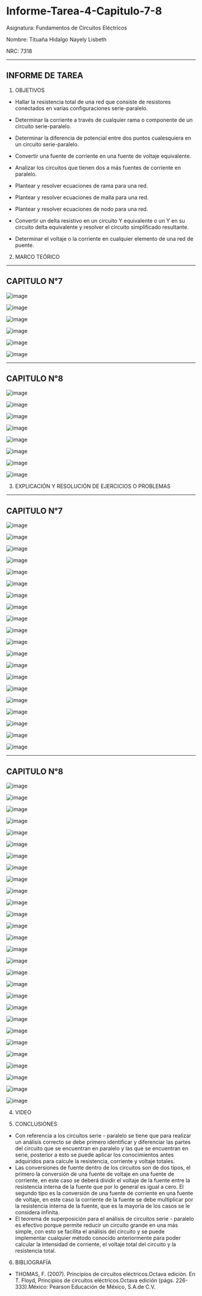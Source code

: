 # Informe-Tarea-4-Capitulo-7-8

Asignatura: Fundamentos de Circuitos Eléctricos 

Nombre: Tituaña Hidalgo Nayely Lisbeth

NRC: 7318

--------------------------------------------------------------------------
INFORME DE TAREA 
--------------------------------------------------------------------------

1. OBJETIVOS

* Hallar la resistencia total de una red que consiste de resistores conectados en varias configuraciones serie-paralelo.

* Determinar la corriente a través de cualquier rama o componente de un circuito serie-paralelo.

* Determinar la diferencia de potencial entre dos puntos cualesquiera en un circuito serie-paralelo.

* Convertir una fuente de corriente en una fuente de voltaje equivalente.

* Analizar los circuitos que tienen dos a más fuentes de corriente en paralelo.

* Plantear y resolver ecuaciones de rama para una red.

* Plantear y resolver ecuaciones de malla para una red.

* Plantear y resolver ecuaciones de nodo para una red.

* Convertir un delta resistivo en un circuito Y equivalente o un Y en su circuito delta equivalente y resolver el circuito simplificado resultante.

* Determinar el voltaje o la corriente en cualquier elemento de una red de puente.

2. MARCO TEÓRICO

----------------------------------------------------------------------------------------------------------------
CAPITULO N°7
----------------------------------------------------------------------------------------------------------------

![image](https://user-images.githubusercontent.com/105722861/176578594-127aa469-33f0-4607-b4d8-b5b7c57d2c65.png)

![image](https://user-images.githubusercontent.com/105722861/176578659-358e3868-3877-4542-87c5-35de3f442ae1.png)

![image](https://user-images.githubusercontent.com/105722861/176578732-1a6d2ce6-74ea-42b5-a90b-0383786b816d.png)

![image](https://user-images.githubusercontent.com/105722861/176578809-61632df6-fb0f-4301-a8da-fe70830ae3e0.png)

![image](https://user-images.githubusercontent.com/105722861/176578906-11a68894-baff-423f-803e-65312242309e.png)

![image](https://user-images.githubusercontent.com/105722861/176578993-efc35572-a692-4512-8e2a-33d1e7e16037.png)

----------------------------------------------------------------------------------------------------------------
CAPITULO N°8
----------------------------------------------------------------------------------------------------------------

![image](https://user-images.githubusercontent.com/105722861/176585979-bb9365da-7c76-4014-b56c-dc42a73854b5.png)

![image](https://user-images.githubusercontent.com/105722861/176590827-1cf6c407-55d6-41b8-8170-e6befba788cf.png)

![image](https://user-images.githubusercontent.com/105722861/176597249-d8e3004a-001b-480e-842d-528be5b5d47b.png)

![image](https://user-images.githubusercontent.com/105722861/176602059-a791ae8b-e53f-4e50-a343-835669229afa.png)

![image](https://user-images.githubusercontent.com/105722861/176607660-f9f0850a-54e2-4bf0-9d7a-dc34174c85ec.png)

![image](https://user-images.githubusercontent.com/105722861/176611937-3f07dc95-486c-41f5-b2c2-131ff0751b2c.png)

![image](https://user-images.githubusercontent.com/105722861/176724994-a32cbedf-dfab-413b-a434-351ab5c1fc9c.png)

![image](https://user-images.githubusercontent.com/105722861/176734204-f0a0f604-bb23-43b6-ad10-4e5c40793cde.png)


3. EXPLICACIÓN Y RESOLUCIÓN DE EJERCICIOS O PROBLEMAS 

----------------------------------------------------------------------------------------------------------------
CAPITULO N°7
----------------------------------------------------------------------------------------------------------------
![image](https://user-images.githubusercontent.com/105722861/176849159-3f180267-80ca-492c-bf02-0a7f47046b42.png)

![image](https://user-images.githubusercontent.com/105722861/176849279-854259f2-3796-434a-b7de-8f64e8def2a1.png)

![image](https://user-images.githubusercontent.com/105722861/176849439-5e158b89-9ebb-497b-a94f-61314232e046.png)

![image](https://user-images.githubusercontent.com/105722861/176849686-0da9de4b-54eb-4bb8-bc11-2701d55a2a9a.png)

![image](https://user-images.githubusercontent.com/105722861/176849992-18060087-d776-4f32-92f5-e6470e086795.png)

![image](https://user-images.githubusercontent.com/105722861/176850333-0f8b012c-5da9-44b3-b70e-b5606457b812.png)

![image](https://user-images.githubusercontent.com/105722861/176850628-ac6e8367-f24e-4c3a-82aa-a03e266fd733.png)

![image](https://user-images.githubusercontent.com/105722861/176851079-5d23201d-15ad-48ec-a28d-854d393eab7b.png)

![image](https://user-images.githubusercontent.com/105722861/176851259-216dafe1-09c7-4d97-a202-d3250d11b7a9.png)

![image](https://user-images.githubusercontent.com/105722861/176851338-b713c57b-708a-4720-9f59-b40d56496f79.png)

![image](https://user-images.githubusercontent.com/105722861/176851484-806fdfe8-8390-4363-a207-68bedb885239.png)

![image](https://user-images.githubusercontent.com/105722861/176851681-b7613b8d-bdfe-4d51-b6d4-9095921606c6.png)

![image](https://user-images.githubusercontent.com/105722861/176851831-a23edd7a-cf7c-4b7e-b1b2-af6a2989d9ce.png)

![image](https://user-images.githubusercontent.com/105722861/176852070-d66f5247-1da1-4d4c-a613-e5d3330e6701.png)

![image](https://user-images.githubusercontent.com/105722861/176852286-0da65c1a-9364-4043-bbc8-1678b5d503d2.png)

![image](https://user-images.githubusercontent.com/105722861/176852469-de281ce9-0f7d-4666-bbe9-25fbc8c29b12.png)

![image](https://user-images.githubusercontent.com/105722861/176852628-ce65fab7-1aae-4c3e-b0a6-f36dc5aa2c98.png)

![image](https://user-images.githubusercontent.com/105722861/176852824-2ca3096d-5550-43f8-a646-ae023682f6c3.png)

![image](https://user-images.githubusercontent.com/105722861/176853058-35803a99-5c2a-4ddf-bc2a-aa95c53a237c.png)

![image](https://user-images.githubusercontent.com/105722861/176853327-f31c8ad7-0307-429b-ac9a-debd3efd388e.png)

----------------------------------------------------------------------------------------------------------------
CAPITULO N°8
----------------------------------------------------------------------------------------------------------------

![image](https://user-images.githubusercontent.com/105722861/176853561-b4a76295-9b16-40b0-b311-eecc296a51e7.png)

![image](https://user-images.githubusercontent.com/105722861/176853749-3dc88f67-2eea-469a-ad94-e347f44c3ed2.png)

![image](https://user-images.githubusercontent.com/105722861/176853991-b95d9486-d4eb-426e-86e9-2b0a27d037ea.png)

![image](https://user-images.githubusercontent.com/105722861/176854492-e3de7313-75cc-43da-bb54-cb4ec778706b.png)

![image](https://user-images.githubusercontent.com/105722861/176854667-0891f1d1-d38e-48de-bdb1-19dd51d09841.png)

![image](https://user-images.githubusercontent.com/105722861/176854828-2ef8b7ff-6bee-4cb7-8017-238b0989ebc9.png)

![image](https://user-images.githubusercontent.com/105722861/176854960-362b5594-54be-4097-b74b-5081d255a40f.png)

![image](https://user-images.githubusercontent.com/105722861/176855149-a2c39c6b-d43b-4d3d-9a3e-4c58b4090971.png)

![image](https://user-images.githubusercontent.com/105722861/176855311-12d7bf2c-25c4-4e70-992f-9ad9b2080975.png)

![image](https://user-images.githubusercontent.com/105722861/176855572-3ef0aa35-cb9c-49bc-b687-235c387e6fa8.png)

![image](https://user-images.githubusercontent.com/105722861/176855714-65e510ec-ae8e-4c2f-ad44-3cb52b6b9819.png)

![image](https://user-images.githubusercontent.com/105722861/176855914-73451f65-55a5-4f29-a4a9-58246314898a.png)

![image](https://user-images.githubusercontent.com/105722861/176856048-eba750eb-f760-4c64-a4c1-6a22d7503724.png)

![image](https://user-images.githubusercontent.com/105722861/176856219-e5f05c0c-b02b-41bc-abcd-8fc8e73211d3.png)

![image](https://user-images.githubusercontent.com/105722861/176856822-41c96c61-acf6-4151-93fc-0c25f51b1fea.png)

![image](https://user-images.githubusercontent.com/105722861/176857011-657e75de-3464-4544-9c17-7600c7df8d05.png)

![image](https://user-images.githubusercontent.com/105722861/176857252-b620a5c3-348d-4b24-b744-cbecad66d4ca.png)

![image](https://user-images.githubusercontent.com/105722861/176857428-ab87377b-5143-4487-89da-ffeca5c1aa8c.png)

![image](https://user-images.githubusercontent.com/105722861/176857594-49b23551-b9aa-4bca-b056-972984fa3782.png)

![image](https://user-images.githubusercontent.com/105722861/176857814-d4a3d5f7-18da-47be-9872-8cd55488a450.png)

![image](https://user-images.githubusercontent.com/105722861/176858582-ea3375f9-4e09-48d0-a427-1597d6246031.png)

![image](https://user-images.githubusercontent.com/105722861/176858695-ec3ebb0e-b551-433e-8209-4c0751bc5d91.png)

![image](https://user-images.githubusercontent.com/105722861/176858800-8267d69b-62be-4e3e-b7e1-6084739929fe.png)

![image](https://user-images.githubusercontent.com/105722861/176858893-cbc2c190-7c73-4d85-931f-e39655b459f3.png)

![image](https://user-images.githubusercontent.com/105722861/176859118-d121094d-f65c-4114-8f0c-35db8ddf7b94.png)

![image](https://user-images.githubusercontent.com/105722861/176859241-673cf08b-a01b-4688-b79b-2a97bd630773.png)

![image](https://user-images.githubusercontent.com/105722861/176859383-b5cbb74b-8c06-41dd-a29a-5038fa698596.png)

![image](https://user-images.githubusercontent.com/105722861/176859502-c231bf2f-242f-492c-a9d6-7ea811c53bcb.png)

4. VIDEO

5. CONCLUSIONES

* Con referencia a los circuitos serie - paralelo se tiene que para realizar un análisis correcto se debe primero identificar y diferenciar las partes del circuito que se encuentran en paralelo y las que se encuentran en serie, posterior a esto se puede aplicar los conocimientos antes adquiridos para calcule la resistencia, corriente y voltaje totales. 
* Las conversiones de fuente dentro de los circuitos son de dos tipos, el primero la conversión de una fuente de voltaje en una fuente de corriente, en este caso se deberá dividir el voltaje de la fuente entre la resistencia interna de la fuente que por lo general es igual a cero. El segundo tipo es la conversión de una fuente de corriente en una fuente de voltaje, en este caso la corriente de la fuente se debe multiplicar por la resistencia interna de la fuente, que es la mayoría de los casos se le considera infinita.
* El teorema de superposición para el análisis de circuitos serie - paralelo es efectivo porque permite reducir un circuito grande en una más simple, con esto se facilita el análisis del circuito y se puede implementar cualquier método conocido anteriormente para poder calcular la intensidad de corriente, el voltaje total del circuito y la resistencia total. 

6. BIBLIOGRAFÍA

* THOMAS, F. (2007). Principios de circuitos eléctricos.Octava edición. En T. Floyd, Principios de circuitos eléctricos.Octava edición (págs. 226-333).México: Pearson Educación de México, S.A.de C.V.
